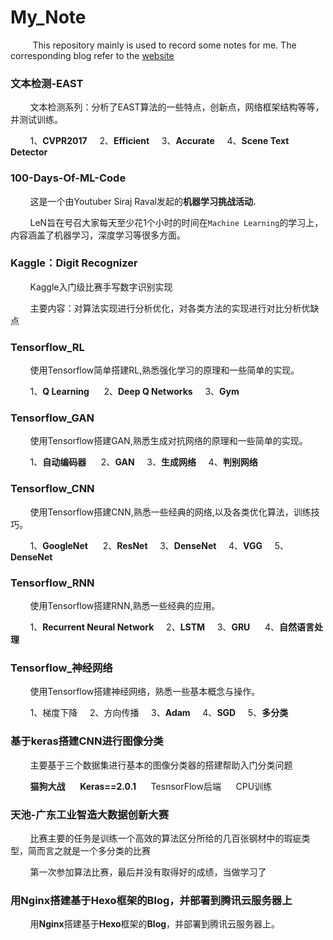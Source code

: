 # My_Note

&#160;&#160;&#160;&#160;&#160;&#160;&#160;&#160; This repository mainly is used to record some notes for me. The corresponding blog refer to the [website](http://weijiawu.com.cn/)


### **文本检测-EAST**

&#160;&#160;&#160;&#160;&#160;&#160;&#160;&#160;文本检测系列：分析了EAST算法的一些特点，创新点，网络框架结构等等，并测试训练。

&#160;&#160;&#160;&#160;&#160;&#160;&#160;&#160;1、**CVPR2017**   &#160;&#160;&#160;&#160;2、**Efficient**&#160;&#160;&#160;&#160; 3、**Accurate**  &#160;&#160;&#160;&#160;4、**Scene Text Detector** 

### **100-Days-Of-ML-Code**

&#160;&#160;&#160;&#160;&#160;&#160;&#160;&#160;这是一个由Youtuber Siraj Raval发起的**机器学习挑战活动.**

&#160;&#160;&#160;&#160;&#160;&#160;&#160;&#160;LeN旨在号召大家每天至少花1个小时的时间在`Machine Learning`的学习上，内容涵盖了机器学习，深度学习等很多方面。

### **Kaggle：Digit Recognizer**

&#160;&#160;&#160;&#160;&#160;&#160;&#160;&#160;Kaggle入门级比赛手写数字识别实现

&#160;&#160;&#160;&#160;&#160;&#160;&#160;&#160;主要内容：对算法实现进行分析优化，对各类方法的实现进行对比分析优缺点


### **Tensorflow_RL**

&#160;&#160;&#160;&#160;&#160;&#160;&#160;&#160;使用Tensorflow简单搭建RL,熟悉强化学习的原理和一些简单的实现。

&#160;&#160;&#160;&#160;&#160;&#160;&#160;&#160;1、**Q Learning** &#160;&#160;&#160;&#160; 2、**Deep Q Networks** &#160;&#160;&#160;&#160;3、**Gym** 


### **Tensorflow_GAN**

&#160;&#160;&#160;&#160;&#160;&#160;&#160;&#160;使用Tensorflow搭建GAN,熟悉生成对抗网络的原理和一些简单的实现。

&#160;&#160;&#160;&#160;&#160;&#160;&#160;&#160;1、**自动编码器** &#160;&#160;&#160;&#160; 2、**GAN**&#160;&#160;&#160;&#160;  3、**生成网络**&#160;&#160;&#160;&#160;  4、**判别网络** 


### **Tensorflow_CNN**

&#160;&#160;&#160;&#160;&#160;&#160;&#160;&#160;使用Tensorflow搭建CNN,熟悉一些经典的网络,以及各类优化算法，训练技巧。

&#160;&#160;&#160;&#160;&#160;&#160;&#160;&#160;1、**GoogleNet** &#160;&#160;&#160;&#160; 2、**ResNet**&#160;&#160;&#160;&#160; 3、**DenseNet**&#160;&#160;&#160;&#160; 4、**VGG**&#160;&#160;&#160;&#160; 5、**DenseNet**

### **Tensorflow_RNN**

&#160;&#160;&#160;&#160;&#160;&#160;&#160;&#160;使用Tensorflow搭建RNN,熟悉一些经典的应用。

&#160;&#160;&#160;&#160;&#160;&#160;&#160;&#160;1、**Recurrent Neural Network**&#160;&#160;&#160;&#160; 2、**LSTM** &#160;&#160;&#160;&#160;3、**GRU** &#160;&#160;&#160;&#160; 4、**自然语言处理** 

### **Tensorflow_神经网络**

&#160;&#160;&#160;&#160;&#160;&#160;&#160;&#160;使用Tensorflow搭建神经网络，熟悉一些基本概念与操作。

&#160;&#160;&#160;&#160;&#160;&#160;&#160;&#160;1、梯度下降 &#160;&#160;&#160;&#160;2、方向传播 &#160;&#160;&#160;&#160;3、**Adam** &#160;&#160;&#160;&#160;4、**SGD** &#160;&#160;&#160;&#160;5、**多分类**

### **基于keras搭建CNN进行图像分类**

&#160;&#160;&#160;&#160;&#160;&#160;&#160;&#160;主要基于三个数据集进行基本的图像分类器的搭建帮助入门分类问题

&#160;&#160;&#160;&#160;&#160;&#160;&#160;&#160;**猫狗大战**  &#160;&#160;&#160;&#160;   **Keras==2.0.1**    &#160;&#160;&#160;&#160;  TesnsorFlow后端   &#160;&#160;&#160;&#160;  CPU训练

### **天池-广东工业智造大数据创新大赛**

&#160;&#160;&#160;&#160;&#160;&#160;&#160;&#160;比赛主要的任务是训练一个高效的算法区分所给的几百张钢材中的瑕疵类型，简而言之就是一个多分类的比赛

&#160;&#160;&#160;&#160;&#160;&#160;&#160;&#160;第一次参加算法比赛，最后并没有取得好的成绩，当做学习了

### **用Nginx搭建基于Hexo框架的Blog，并部署到腾讯云服务器上**

&#160;&#160;&#160;&#160;&#160;&#160;&#160;&#160;用**Nginx**搭建基于**Hexo**框架的**Blog**，并部署到腾讯云服务器上。